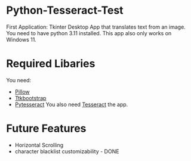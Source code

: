 # Python-Tesseract-Test
First Application: Tkinter Desktop App that translates text from an image. You need to have python 3.11 installed. This app also only works on Windows 11.
# Required Libaries
You need:
- [Pillow](https://pypi.org/project/pillow/)
- [Ttkbootstrap](https://pypi.org/project/ttkbootstrap/)
- [Pytesseract](https://pypi.org/project/pytesseract/)
You also need [Tesseract](https://tesseract-ocr.github.io/tessdoc/Installation.html) the app.

# Future Features 
- Horizontal Scrolling
- character blacklist customizability - DONE
